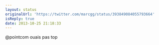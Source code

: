 ```yaml
---
layout: status
originalUrl: 'https://twitter.com/marcgg/status/393849084055793664'
isReply: true
date: 2013-10-25 21:18:33
---
```


@pointcom ouais pas top
